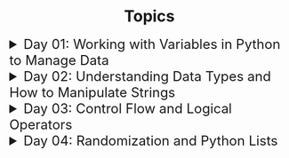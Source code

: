 <h1 style="text-align: center;">Topics</h1>

<details>
  <summary style="font-size: 1.5rem">Day 01:  Working with Variables in Python to Manage Data</summary>

* Print Statement
* String Manipulation
* String Concatenation
* Variables
* Input Function

### 🚀 Project: Band Name Generator

</details>
<details>
  <summary style="font-size: 1.5rem">Day 02: Understanding Data Types and How to Manipulate Strings</summary>

* Basic Data Types: String, number(int, float), Boolean
* check data types: type
* type conversion: str, int, float
* Coding Challenge-01: adds the digits in a 2 digit number
* mathematical operators
* give priority PEMDAS (change math calculation order)

```
name = "Ismail"
age = 25
height = 1.75
isMarried = "Single"
isStudent = False

print(f"Person Name is {name}. Age {age} Years old. Currently {isMarried}. Student Roll is: {isStudent}")
```

* Coding Challenge-02: bmiCalculator
* shorthand (+=, -=, ++, --)
* F-string (write multiple data type together)
* Coding Challenge-03:(calcWeeks remaining calculate age in weeks)

### 🚀 Project: Tip Calculator

</details>

<details>
  <summary style="font-size: 1.5rem">Day 03: Control Flow and Logical Operators</summary>

* Conditional (if-else statement)
* Comparison Operators
* Coding Challenge #1: odd or even number
* Nested if-else statement
* Coding Challenge #2: BMI calculation 2.0
* Coding Challenge #3: Leap Year
* Coding Challenge #4: Pizza Order
* CODING CHALLENGE #5: lOVE CALCULATOR

### 🚀 Project: Treasure Island

</details>

<details>
  <summary style="font-size: 1.5rem">Day 04: Randomization and Python Lists</summary>

* Random module & module access
* Random module (randint)
* Coding Exercise #1: HEADS OR TAILS
* List in python and it's method (append)
* Coding Exercise #2: Banker Roulette
* Nested List
* Coding Challenge #3: TREASURE MAP
* CODING CHALLENGE #5: lOVE CALCULATOR

### 🚀 Project: Rock Paper Scissors

</details>
